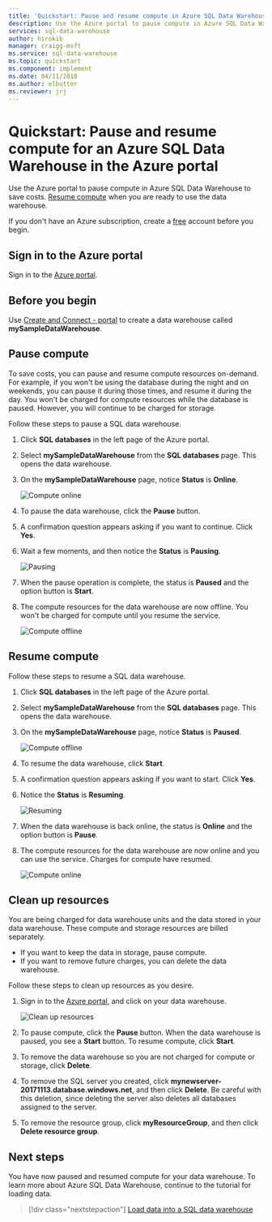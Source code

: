 ```yaml
---
title: 'Quickstart: Pause and resume compute in Azure SQL Data Warehouse - Azure portal | Microsoft Docs'
description: Use the Azure portal to pause compute in Azure SQL Data Warehouse to save costs. Resume compute when you are ready to use the data warehouse.
services: sql-data-warehouse
author: hirokib
manager: craigg-msft
ms.service: sql-data-warehouse
ms.topic: quickstart
ms.component: implement
ms.date: 04/11/2018
ms.author: elbutter
ms.reviewer: jrj
---
```


# Quickstart: Pause and resume compute for an Azure SQL Data Warehouse in the Azure portal
Use the Azure portal to pause compute in Azure SQL Data Warehouse to save costs. [Resume compute](sql-data-warehouse-manage-compute-overview.md) when you are ready to use the data warehouse.

If you don't have an Azure subscription, create a [free](https://azure.microsoft.com/free/) account before you begin.

## Sign in to the Azure portal

Sign in to the [Azure portal](https://portal.azure.com/).

## Before you begin

Use [Create and Connect - portal](create-data-warehouse-portal.md) to create a data warehouse called **mySampleDataWarehouse**. 

## Pause compute
To save costs, you can pause and resume compute resources on-demand. For example, if you won't be using the database during the night and on weekends, you can pause it during those times, and resume it during the day. You won't be charged for compute resources while the database is paused. However, you will continue to be charged for storage. 

Follow these steps to pause a SQL data warehouse.

1. Click **SQL databases** in the left page of the Azure portal.
2. Select **mySampleDataWarehouse** from the **SQL databases** page. This opens the data warehouse. 
3. On the **mySampleDataWarehouse** page, notice **Status** is **Online**.

    ![Compute online](media/pause-and-resume-compute-portal/compute-online.png)

4. To pause the data warehouse, click the **Pause** button. 
5. A confirmation question appears asking if you want to continue. Click **Yes**.
6. Wait a few moments, and then notice the **Status** is **Pausing**.

    ![Pausing](media/pause-and-resume-compute-portal/pausing.png)

7. When the pause operation is complete, the status is **Paused** and the option button is **Start**.
8. The compute resources for the data warehouse are now offline. You won't be charged for compute until you resume the service.

    ![Compute offline](media/pause-and-resume-compute-portal/compute-offline.png)


## Resume compute
Follow these steps to resume a SQL data warehouse.

1. Click **SQL databases** in the left page of the Azure portal.
2. Select **mySampleDataWarehouse** from the **SQL databases** page. This opens the data warehouse. 
3. On the **mySampleDataWarehouse** page, notice **Status** is **Paused**.

    ![Compute offline](media/pause-and-resume-compute-portal/compute-offline.png)

4. To resume the data warehouse, click **Start**. 
5. A confirmation question appears asking if you want to start. Click **Yes**.
6. Notice the **Status** is **Resuming**.

    ![Resuming](media/pause-and-resume-compute-portal/resuming.png)

7. When the data warehouse is back online, the status is **Online** and the option button is **Pause**.
8. The compute resources for the data warehouse are now online and you can use the service. Charges for compute have resumed.

    ![Compute online](media/pause-and-resume-compute-portal/compute-online.png)

## Clean up resources

You are being charged for data warehouse units and the data stored in your data warehouse. These compute and storage resources are billed separately. 

- If you want to keep the data in storage, pause compute.
- If you want to remove future charges, you can delete the data warehouse. 

Follow these steps to clean up resources as you desire.

1. Sign in to the [Azure portal](https://portal.azure.com), and click on your data warehouse.

    ![Clean up resources](media/load-data-from-azure-blob-storage-using-polybase/clean-up-resources.png)

1. To pause compute, click the **Pause** button. When the data warehouse is paused, you see a **Start** button.  To resume compute, click **Start**.

2. To remove the data warehouse so you are not charged for compute or storage, click **Delete**.

3. To remove the SQL server you created, click **mynewserver-20171113.database.windows.net**, and then click **Delete**.  Be careful with this deletion, since deleting the server also deletes all databases assigned to the server.

4. To remove the resource group, click **myResourceGroup**, and then click **Delete resource group**.


## Next steps
You have now paused and resumed compute for your data warehouse. To learn more about Azure SQL Data Warehouse, continue to the tutorial for loading data.

> [!div class="nextstepaction"]
>[Load data into a SQL data warehouse](load-data-from-azure-blob-storage-using-polybase.md)
